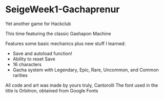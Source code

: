 # SeigeWeek1-Gachaprenur
Yet another game for Hackclub

This time featuring the classic Gashapon Machine

Features some basic mechanics plus new stuff I learned:
- Save and autoload function!
- Ability to reset Save
- 16 characters
- Gacha system with Legendary, Epic, Rare, Uncommon, and Common rarities

All code and art was made by yours truly, Cantorolli
The font used in the title is Orbitron, obtained from Google Fonts
